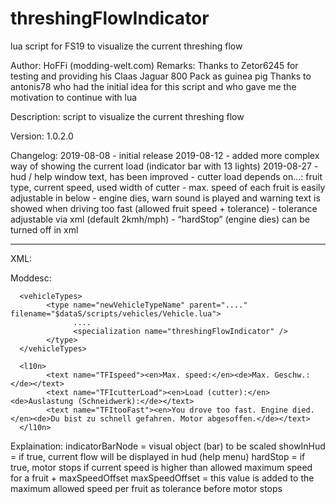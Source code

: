 # threshingFlowIndicator
lua script for FS19 to visualize the current threshing flow

Author: 		  HoFFi (modding-welt.com)
Remarks:		  Thanks to Zetor6245 for testing and providing his Claas Jaguar 800 Pack as guinea pig
				      Thanks to antonis78 who had the initial idea for this script and who gave me the motivation to continue with lua


Description: 	script to visualize the current threshing flow

Version: 		  1.0.2.0

Changelog: 		2019-08-08 	- initial release
				      2019-08-12 	- added more complex way of showing the current load (indicator bar with 13 lights)
				      2019-08-27 	- hud / help window text, has been improved
							- cutter load depends on…: fruit type, current speed, used width of cutter
							- max. speed of each fruit is easily adjustable in below
							- engine dies, warn sound is played and warning text is showed when driving too fast (allowed fruit speed + tolerance)
							- tolerance adjustable via xml (default 2kmh/mph)
							- “hardStop” (engine dies) can be turned off in xml


--------------------------------------------------------------------------------------------------

XML:
	  <threshingFlowIndicator indicatorBarNode="name of bar in i3d" showInHud="true" hardStop="true" maxSpeedOffset="2">
		    <lights light1="greenstarON01" light2="greenstarON02" light3="greenstarON03" light4="greenstarON04" light5="greenstarON05" light6="greenstarON06" light7="greenstarON07" light8="greenstarON08" light9="greenstarON09" light10="greenstarON10" light11="greenstarON11" light12="greenstarON12" light13="greenstarON13" />
	  </threshingFlowIndicator>
	
Moddesc:
	  <specializations>
        <specialization name="threshingFlowIndicator" className="threshingFlowIndicator" filename="threshingFlowIndicator.lua"/>
    </specializations>
	
	  <vehicleTypes>
		    <type name="newVehicleTypeName" parent="...." filename="$dataS/scripts/vehicles/Vehicle.lua">
			      ....
			      <specialization name="threshingFlowIndicator" />
		    </type>
	  </vehicleTypes>
	
	  <l10n>
		    <text name="TFIspeed"><en>Max. speed:</en><de>Max. Geschw.:</de></text>
		    <text name="TFIcutterLoad"><en>Load (cutter):</en><de>Auslastung (Schneidwerk):</de></text>
		    <text name="TFItooFast"><en>You drove too fast. Engine died.</en><de>Du bist zu schnell gefahren. Motor abgesoffen.</de></text>
	  </l10n>
	
Explaination:
	  indicatorBarNode = visual object (bar) to be scaled
	  showInHud = if true, current flow will be displayed in hud (help menu)
	  hardStop = if true, motor stops if current speed is higher than allowed maximum speed for a fruit + maxSpeedOffset
	  maxSpeedOffset = this value is added to the maximum allowed speed per fruit as tolerance before motor stops
